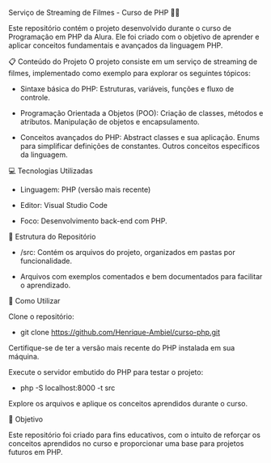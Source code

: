 Serviço de Streaming de Filmes - Curso de PHP 🎥🍿

Este repositório contém o projeto desenvolvido durante o curso de Programação em PHP da Alura. Ele foi criado com o objetivo de aprender e aplicar conceitos fundamentais e avançados da linguagem PHP.

📋 Conteúdo do Projeto
O projeto consiste em um serviço de streaming de filmes, implementado como exemplo para explorar os seguintes tópicos:

- Sintaxe básica do PHP: Estruturas, variáveis, funções e fluxo de controle.

- Programação Orientada a Objetos (POO):
  Criação de classes, métodos e atributos.
  Manipulação de objetos e encapsulamento.

- Conceitos avançados do PHP:
  Abstract classes e sua aplicação.
  Enums para simplificar definições de constantes.
  Outros conceitos específicos da linguagem.

💻 Tecnologias Utilizadas

- Linguagem: PHP (versão mais recente)

- Editor: Visual Studio Code

- Foco: Desenvolvimento back-end com PHP.

📁 Estrutura do Repositório

- /src: Contém os arquivos do projeto, organizados em pastas por funcionalidade.

- Arquivos com exemplos comentados e bem documentados para facilitar o aprendizado.

🚀 Como Utilizar

Clone o repositório:

- git clone https://github.com/Henrique-Ambiel/curso-php.git
  
Certifique-se de ter a versão mais recente do PHP instalada em sua máquina.
  
Execute o servidor embutido do PHP para testar o projeto:

- php -S localhost:8000 -t src
  
Explore os arquivos e aplique os conceitos aprendidos durante o curso.

🎯 Objetivo

Este repositório foi criado para fins educativos, com o intuito de reforçar os conceitos aprendidos no curso e proporcionar uma base para projetos futuros em PHP.

